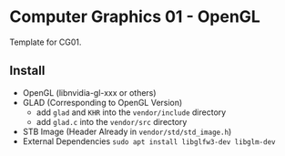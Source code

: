 # Computer Graphics 01 - OpenGL

Template for CG01.

## Install

- OpenGL (libnvidia-gl-xxx or others)
- GLAD (Corresponding to OpenGL Version)
	- add `glad` and `KHR` into the `vendor/include` directory
	- add `glad.c` into the `vendor/src` directory
- STB Image (Header Already in `vendor/std/std_image.h`)
- External Dependencies
```sudo apt install libglfw3-dev libglm-dev```
